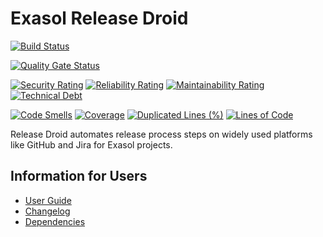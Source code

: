 # Exasol Release Droid

[![Build Status](https://github.com/exasol/release-droid/actions/workflows/ci-build.yml/badge.svg)](https://github.com/exasol/release-droid/actions/workflows/ci-build.yml)

[![Quality Gate Status](https://sonarcloud.io/api/project_badges/measure?project=com.exasol%3Arelease-droid&metric=alert_status)](https://sonarcloud.io/dashboard?id=com.exasol%3Arelease-droid)

[![Security Rating](https://sonarcloud.io/api/project_badges/measure?project=com.exasol%3Arelease-droid&metric=security_rating)](https://sonarcloud.io/dashboard?id=com.exasol%3Arelease-droid)
[![Reliability Rating](https://sonarcloud.io/api/project_badges/measure?project=com.exasol%3Arelease-droid&metric=reliability_rating)](https://sonarcloud.io/dashboard?id=com.exasol%3Arelease-droid)
[![Maintainability Rating](https://sonarcloud.io/api/project_badges/measure?project=com.exasol%3Arelease-droid&metric=sqale_rating)](https://sonarcloud.io/dashboard?id=com.exasol%3Arelease-droid)
[![Technical Debt](https://sonarcloud.io/api/project_badges/measure?project=com.exasol%3Arelease-droid&metric=sqale_index)](https://sonarcloud.io/dashboard?id=com.exasol%3Arelease-droid)

[![Code Smells](https://sonarcloud.io/api/project_badges/measure?project=com.exasol%3Arelease-droid&metric=code_smells)](https://sonarcloud.io/dashboard?id=com.exasol%3Arelease-droid)
[![Coverage](https://sonarcloud.io/api/project_badges/measure?project=com.exasol%3Arelease-droid&metric=coverage)](https://sonarcloud.io/dashboard?id=com.exasol%3Arelease-droid)
[![Duplicated Lines (%)](https://sonarcloud.io/api/project_badges/measure?project=com.exasol%3Arelease-droid&metric=duplicated_lines_density)](https://sonarcloud.io/dashboard?id=com.exasol%3Arelease-droid)
[![Lines of Code](https://sonarcloud.io/api/project_badges/measure?project=com.exasol%3Arelease-droid&metric=ncloc)](https://sonarcloud.io/dashboard?id=com.exasol%3Arelease-droid)

Release Droid automates release process steps on widely used platforms like GitHub and Jira for Exasol projects.

## Information for Users

* [User Guide](doc/user_guide/user_guide.md)
* [Changelog](doc/changes/changelog.md)
* [Dependencies](dependencies.md)